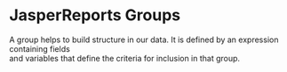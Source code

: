 # JasperReports Groups

A group helps to build structure in our data.  It is defined by an expression containing fields  
and variables that define the criteria for inclusion in that group.  
